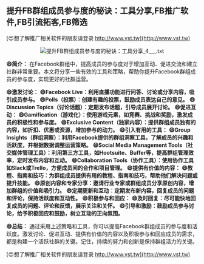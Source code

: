 ## **提升FB群组成员参与度的秘诀：工具分享,FB推广软件,FB引流拓客,FB筛选**

[😍想了解推广相关软件的朋友请登录 http://www.vst.tw](http://www.vst.tw)

 <center><img src="https://vst.tw/MP4/tuiguang/png/8.png" alt="提升FB群组成员参与度的秘诀：工具分享_4___.txt"></center>

**😄简介：**
在Facebook群组中，提高成员的参与度对于增加互动、促进交流和建立社群非常重要。本文将分享一些有效的工具和策略，帮助你提升Facebook群组成员的参与度，实现更好的社群运营。

**😄激发讨论：**
**😄Facebook Live：利用直播功能进行问答、讨论或分享内容，吸引成员参与。**
**😄Polls（投票）：创建有趣的投票，鼓励成员表达自己的意见。**
**😄Discussion Topics（讨论话题）：定期发布话题，引导成员展开讨论。**
**😄促进互动：**
**😄Gamification（游戏化）：使用游戏元素，如竞赛、挑战和奖励，激发成员的积极性和参与度。**
**😄Exclusive Content（独家内容）：提供群组成员独有的内容，如折扣、优惠或资源，增加参与的动力。**
**😄引入有用的工具：**
**😄Group Insights（群组洞察）：利用Facebook提供的群组洞察工具，了解成员的兴趣和活跃度，并根据数据调整运营策略。**
**😄Social Media Management Tools（社交媒体管理工具）：利用第三方工具，如Hootsuite、Buffer等，提高群组管理效率，定时发布内容和互动。**
**😄Collaboration Tools（协作工具）：使用协作工具如Slack或Trello，方便成员间的合作和项目管理。**
**😄提供有价值的内容：**
**😄教程、指南和技巧：为群组成员提供有用的教程、指南和技巧，帮助他们解决问题或提升技能。**
**😄原创内容和专家分享：邀请行业专家或群组成员分享原创内容，增加群组的价值和吸引力。**
**😄定期更新和互动：定期发布新内容，回复成员的问题和评论，保持活跃度和互动性。**
**😄积极参与和回应：**
**😄及时回复：尽可能快地回复成员的问题、评论和反馈，展示关注和关怀。**
**😄引导和激励：鼓励成员参与讨论，给予积极回应和鼓励，树立互动的正向氛围。**

**😄总结：**
通过采用上述策略和工具，你可以提高Facebook群组成员的参与度和活跃度。激发讨论、促进互动、提供有价值的内容以及积极参与和回应成员的需求，都是构建一个活跃社群的关键。记住，持续的努力和创新是保持群组活力的关键。

[😍想了解推广相关软件的朋友请登录 http://www.vst.tw](http://www.vst.tw)



